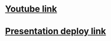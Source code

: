 <h1>
  <a href="https://youtu.be/_o_JWPMpvhI">Youtube link</a>
</h1>
<h1>
  <a href="https://electron-presentation.netlify.app/">Presentation deploy link</a>
</h1>

